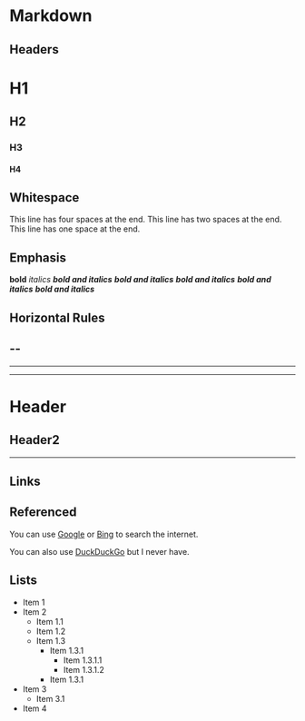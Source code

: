 # Markdown #

## Headers ##

# H1 #
## H2 ##
### H3 ###
#### H4 ####

## Whitespace ##

This line has four spaces at the end.
This line has two spaces at the end.  
This line has one space at the end.

## Emphasis ##

**bold**
_italics_
**_bold and italics_**
**_bold and italics_**
**_bold and italics_**
**_bold and italics_**
**_*bold and italics*_**

## Horizontal Rules ##

--
---
---
---
Header
======
Header2
-------
---

## Links ##

## Referenced ##

You can use [Google][] or [Bing][] to search the internet.

[Google]: http://google.com
[Bing]:   http://bing.com

You can also use [DuckDuckGo][] but I never have.

[DuckDuckGo]: https://duckduckgo.com/

## Lists ##

- Item 1
- Item 2
    + Item 1.1
    + Item 1.2
    + Item 1.3
        * Item 1.3.1
            - Item 1.3.1.1
            - Item 1.3.1.2
        * Item 1.3.1
- Item 3
    + Item 3.1
- Item 4
